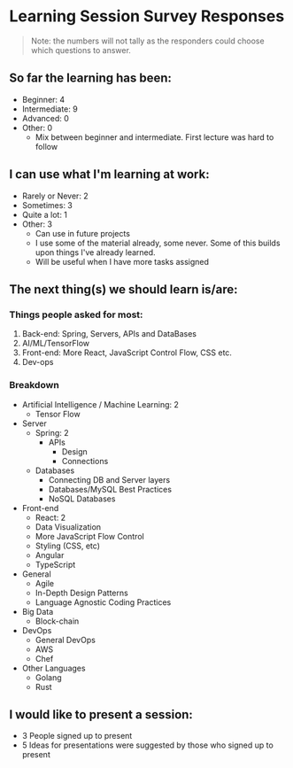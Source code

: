# Learning Session Survey Responses

> Note: the numbers will not tally as the responders could choose which questions to answer.

## So far the learning has been:

- Beginner: 4
- Intermediate: 9
- Advanced: 0
- Other: 0
    + Mix between beginner and intermediate. First lecture was hard to follow

## I can use what I'm learning at work:

- Rarely or Never: 2
- Sometimes: 3
- Quite a lot: 1
- Other: 3
    + Can use in future projects
    + I use some of the material already, some never. Some of this builds upon things I've already learned.
    + Will be useful when I have more tasks assigned

## The next thing(s) we should learn is/are:

### Things people asked for most: 
    
1. Back-end: Spring, Servers, APIs and DataBases
2. AI/ML/TensorFlow
3. Front-end: More React, JavaScript Control Flow, CSS etc.
4. Dev-ops

### Breakdown

- Artificial Intelligence / Machine Learning: 2
    + Tensor Flow
- Server
    + Spring: 2
        * APIs
            - Design
            - Connections
    + Databases
        * Connecting DB and Server layers
        * Databases/MySQL Best Practices
        * NoSQL Databases
- Front-end
    + React: 2
    + Data Visualization
    + More JavaScript Flow Control
    + Styling (CSS, etc)
    + Angular
    + TypeScript
- General
    + Agile
    + In-Depth Design Patterns
    + Language Agnostic Coding Practices
- Big Data
    + Block-chain
- DevOps
    + General DevOps
    + AWS
    + Chef
- Other Languages
    + Golang
    + Rust

## I would like to present a session:

- 3 People signed up to present
- 5 Ideas for presentations were suggested by those who signed up to present